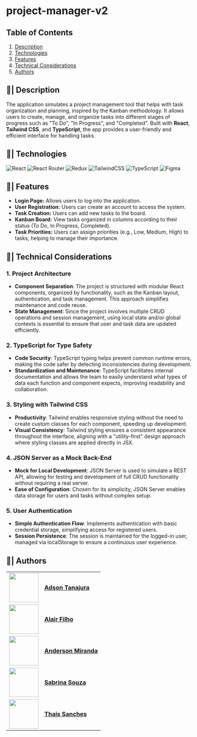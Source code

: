 # project-manager-v2

## Table of Contents
1. [Description](#description)
2. [Technologies](#technologies)
3. [Features](#features)
4. [Technical Considerations](#technical-considerations)
5. [Authors](#authors)

   
## 📌| Description

The application simulates a project management tool that helps with task organization and planning, inspired by the Kanban methodology. It allows users to create, manage, and organize tasks into different stages of progress such as "To Do", "In Progress", and "Completed". Built with **React**, **Tailwind CSS**, and **TypeScript**, the app provides a user-friendly and efficient interface for handling tasks.

## 📌| Technologies

![React](https://img.shields.io/badge/react-%2320232a.svg?style=for-the-badge&logo=react&logoColor=%2361DAFB)
![React Router](https://img.shields.io/badge/React_Router-CA4245?style=for-the-badge&logo=react-router&logoColor=white)
![Redux](https://img.shields.io/badge/redux-%23593d88.svg?style=for-the-badge&logo=redux&logoColor=white)
![TailwindCSS](https://img.shields.io/badge/tailwindcss-%2338B2AC.svg?style=for-the-badge&logo=tailwind-css&logoColor=white)
![TypeScript](https://img.shields.io/badge/typescript-%23007ACC.svg?style=for-the-badge&logo=typescript&logoColor=white)
![Figma](https://img.shields.io/badge/figma-%23F24E1E.svg?style=for-the-badge&logo=figma&logoColor=white)

## 📌| Features

* **Login Page:** Allows users to log into the application.
* **User Registration:** Users can create an account to access the system.
* **Task Creation:** Users can add new tasks to the board.
* **Kanban Board:** View tasks organized in columns according to their status (To Do, In Progress, Completed).
* **Task Priorities:** Users can assign priorities (e.g., Low, Medium, High) to tasks, helping to manage their importance.

## 📌| Technical Considerations

### 1. Project Architecture
- **Component Separation**: The project is structured with modular React components, organized by functionality, such as the Kanban layout, authentication, and task management. This approach simplifies maintenance and code reuse.
- **State Management**: Since the project involves multiple CRUD operations and session management, using local state and/or global contexts is essential to ensure that user and task data are updated efficiently.

### 2. TypeScript for Type Safety
- **Code Security**: TypeScript typing helps prevent common runtime errors, making the code safer by detecting inconsistencies during development.
- **Standardization and Maintenance**: TypeScript facilitates internal documentation and allows the team to easily understand what types of data each function and component expects, improving readability and collaboration.

### 3. Styling with Tailwind CSS
- **Productivity**: Tailwind enables responsive styling without the need to create custom classes for each component, speeding up development.
- **Visual Consistency**: Tailwind styling ensures a consistent appearance throughout the interface, aligning with a "utility-first" design approach where styling classes are applied directly in JSX.

### 4. JSON Server as a Mock Back-End
- **Mock for Local Development**: JSON Server is used to simulate a REST API, allowing for testing and development of full CRUD functionality without requiring a real server.
- **Ease of Configuration**: Chosen for its simplicity, JSON Server enables data storage for users and tasks without complex setup.

### 5. User Authentication
- **Simple Authentication Flow**: Implements authentication with basic credential storage, simplifying access for registered users.
- **Session Persistence**: The session is maintained for the logged-in user, managed via localStorage to ensure a continuous user experience.

## 📌| Authors

<table>
  <tr>
    <td>
      <img width="80px" align="center" src="https://avatars.githubusercontent.com/AdsonTanajura"/>
    </td>
    <td align="left">
      <a href="https://github.com/AdsonTanajura">
         <span><b>Adson Tanajura</b></span>
      </a>
      <br>
    </td>
  </tr>
   <tr>
    <td>
      <img width="80px" align="center" src="https://avatars.githubusercontent.com/Alair-Filho"/>
    </td>
    <td align="left">
      <a href="https://github.com/Alair-Filho">
         <span><b>Alair Filho</b></span>
      </a>
      <br>
    </td>
  </tr>
  <tr>
    <td>
      <img width="80px" align="center" src="https://avatars.githubusercontent.com/amiranda1911"/>
    </td>
    <td align="left">
      <a href="https://github.com/amiranda1911">
         <span><b>Anderson Miranda</b></span>
      </a>
      <br>
    </td>
  </tr>
  <tr>
    <td>
      <img width="80px" align="center" src="https://avatars.githubusercontent.com/SabrinaZ8"/>
    </td>
    <td align="left">
      <a href="https://github.com/SabrinaZ8">
         <span><b>Sabrina Souza</b></span>
      </a>
      <br>
    </td>
  </tr>
  <tr>
    <td>
      <img width="80px" align="center" src="https://avatars.githubusercontent.com/ThaisRes"/>
    </td>
    <td align="left">
      <a href="https://github.com/ThaisRes">
         <span><b>Thais Sanches</b></span>
      </a>
      <br>
    </td>
  </tr>
</table>



